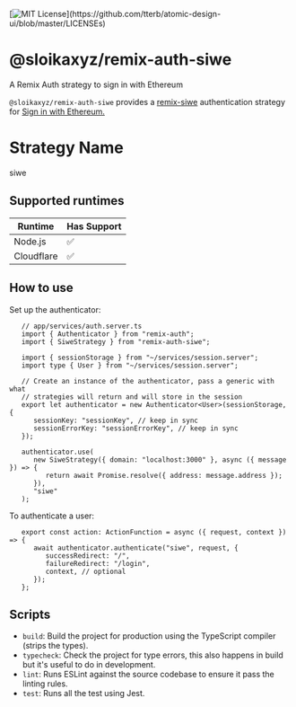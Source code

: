 [![MIT License](https://img.shields.io/apm/l/atomic-design-ui.svg?)](https://github.com/tterb/atomic-design-ui/blob/master/LICENSEs)

# @sloikaxyz/remix-auth-siwe

A Remix Auth strategy to sign in with Ethereum

`@sloikaxyz/remix-auth-siwe` provides a [remix-siwe](https://github.com/sergiodxa/remix-auth) authentication strategy for [Sign in with Ethereum.](https://login.xyz)

# Strategy Name

siwe

## Supported runtimes

| Runtime    | Has Support |
| ---------- | ----------- |
| Node.js    | ✅          |
| Cloudflare | ✅          |

## How to use

Set up the authenticator:

```
   // app/services/auth.server.ts
   import { Authenticator } from "remix-auth";
   import { SiweStrategy } from "remix-auth-siwe";

   import { sessionStorage } from "~/services/session.server";
   import type { User } from "~/services/session.server";

   // Create an instance of the authenticator, pass a generic with what
   // strategies will return and will store in the session
   export let authenticator = new Authenticator<User>(sessionStorage, {
      sessionKey: "sessionKey", // keep in sync
      sessionErrorKey: "sessionErrorKey", // keep in sync
   });

   authenticator.use(
      new SiweStrategy({ domain: "localhost:3000" }, async ({ message }) => {
         return await Promise.resolve({ address: message.address });
      }),
      "siwe"
   );

```

To authenticate a user:

```
   export const action: ActionFunction = async ({ request, context }) => {
      await authenticator.authenticate("siwe", request, {
         successRedirect: "/",
         failureRedirect: "/login",
         context, // optional
      });
   };

```

## Scripts

- `build`: Build the project for production using the TypeScript compiler (strips the types).
- `typecheck`: Check the project for type errors, this also happens in build but it's useful to do in development.
- `lint`: Runs ESLint against the source codebase to ensure it pass the linting rules.
- `test`: Runs all the test using Jest.
